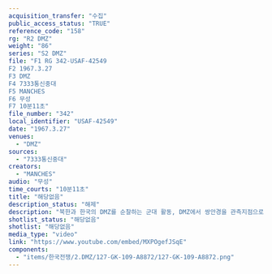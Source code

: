 ```yaml
---
acquisition_transfer: "수집"
public_access_status: "TRUE"
reference_code: "158"
rg: "R2 DMZ"
weight: "86"
series: "S2 DMZ"
file: "F1 RG 342-USAF-42549
F2 1967.3.27
F3 DMZ 
F4 7333통신중대
F5 MANCHES
F6 무성 
F7 10분11초"
file_number: "342"
local_identifier: "USAF-42549"
date: "1967.3.27"
venues: 
  - "DMZ"
sources: 
  - "7333통신중대"
creators: 
  - "MANCHES"
audio: "무성"
time_courts: "10분11초"
title: "해당없음"
description_status: "해제"
description: "북한과 한국의 DMZ를 순찰하는 군대 활동, DMZ에서 쌍안경을 관측지점으로 바라보고 있는 장면, 검문소를 지나는 차량과 근무 서는 헌병 모습이 담겨 있다."
shotlist_status: "해당없음"
shotlist: "해당없음"
media_type: "video"
link: "https://www.youtube.com/embed/MXPOgefJSqE"
components: 
  - "items/한국전쟁/2.DMZ/127-GK-109-A8872/127-GK-109-A8872.png"
---
```

